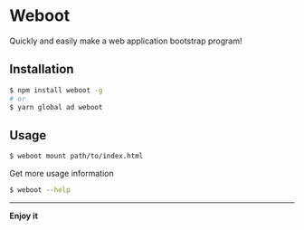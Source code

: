 # Weboot

Quickly and easily make a web application bootstrap program!

## Installation

```sh
$ npm install weboot -g
# or
$ yarn global ad weboot
```

## Usage

```sh
$ weboot mount path/to/index.html
```

Get more usage information

```sh
$ weboot --help
```

----

**Enjoy it**
